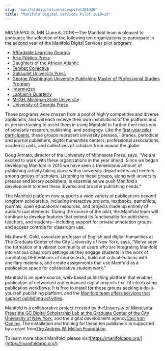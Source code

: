 ```yaml
---
slug: "manifolddigitalservicespilot201920"
title: "Manifold Digital Services Pilot 2019–20"
---
```




<!--truncate-->

<img src="/img/blog/legacy_wp/2019/06/Image-from-iOS-1024x682.jpg" alt="" class="wp-image-525" />

MINNEAPOLIS, MN (June 6, 2019)—The Manifold team is pleased to announce the selection of the following ten organizations to participate in the second year of the Manifold Digital Services pilot program:

- [Affordable Learning Georgia](https://www.affordablelearninggeorgia.org/)
- [Arte Público Press](https://artepublicopress.com/recovery-project/)
- [Daughters of the African Atlantic](https://www.africanatlanticdaughters.com/)
- [Fembot Collective](https://fembot.adanewmedia.org)
- [Gallaudet University Press](http://gupress.gallaudet.edu/)
- [George Washington University Publishing Master of Professional Studies Program](http://cps.gwu.edu/publishing)
- [Intermezzo](http://intermezzo.enculturation.net/)
- [Lapham’s Quarterly](http://www.laphamsquarterly.org)
- [MESH, Michigan State University](http://www.meshresearch.net/)
- [University of Georgia Press](https://ugapress.org)

These programs were chosen from a pool of highly competitive and diverse applicants, and will each receive their own installations of the platform and in-person training to assist them in using Manifold to further their missions of scholarly research, publishing, and pedagogy. Like the [first-year pilot participants](http://blog.manifoldapp.org/2018/08/30/ten-publishers-to-begin-using-manifold/), these groups represent university presses, libraries, periodical and journal publishers, digital humanities centers, professional associations, academic units, and collectives of scholars from around the globe.

Doug Armato, director of the University of Minnesota Press, says, “We are excited to work with these organizations in the year ahead. Since we began developing Manifold in 2015 we have seen a tremendous amount of publishing activity taking place within university departments and centers among groups of scholars. Listening to these groups, along with university presses and library publishers, is essential as we push Manifold’s development to meet these diverse and broader publishing needs.”

The Manifold platform now supports a wide variety of publications beyond longform scholarship, including interactive projects, textbooks, pamphlets, journals, open educational resources, and projects made up entirely of audio/visual elements. During the course of the pilot, the Manifold team will continue to develop features that extend its functionality for publishers, teachers, and students—including support for private annotation groups and access controls for classroom use.

Matthew K. Gold, associate professor of English and digital humanities at The Graduate Center of the City University of New York, says, “We’ve seen the formation of a vibrant community of users who are integrating Manifold into various classroom settings as they engage students in the work of annotating OER editions of course texts, build out critical editions with ancillary materials, and create assignments that use Manifold as a publication space for collaborative student work.”

Manifold is an open-source, web-based publishing platform that enables publication of networked and enhanced digital projects that fit into existing publication workflows. It is free to install for those groups seeking a do-it-yourself publishing platform, and the [Manifold team offers services that support publishing activities](https://manifoldapp.org/services).

Manifold is a collaborative project created by the[University of Minnesota Press](https://www.upress.umn.edu/),[the GC Digital Scholarship Lab at the Graduate Center of the City University of New York](https://gcdsl.commons.gc.cuny.edu/home2/), and the digital development agency[Cast Iron Coding](http://castironcoding.com/). The installation and training for these ten publishers is supported by a grant from[The Andrew W. Mellon Foundation](https://mellon.org/).

To learn more about Manifold, please visit[https://manifoldapp.org/](https://manifoldapp.org/).



